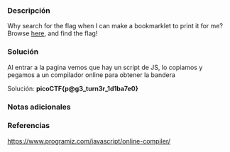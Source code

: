
### Descripción 
Why search for the flag when I can make a bookmarklet to print it for me?Browse [here](http://titan.picoctf.net:65078/), and find the flag!
### Solución
Al entrar a la pagina vemos que hay un script de JS, lo copiamos y pegamos a un compilador online para obtener la bandera 

Solución: **picoCTF{p@g3_turn3r_1d1ba7e0}**
### Notas adicionales


### Referencias 
https://www.programiz.com/javascript/online-compiler/
